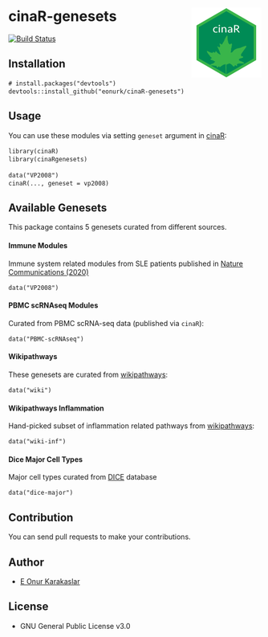 
<!-- README.md is generated from README.Rmd. Please edit that file -->

# cinaR-genesets <a href='https://eonurk.github.io/cinaR/'><img src='man/figures/cinaR.png' align="right" height="139" /></a>

<!-- badges: start -->

[![Build
Status](https://travis-ci.com/eonurk/cinaR.svg?branch=master)](https://travis-ci.com/eonurk/cinaR)
<!-- badges: end -->

## Installation

    # install.packages("devtools")
    devtools::install_github("eonurk/cinaR-genesets")

## Usage

You can use these modules via setting `geneset` argument in
[cinaR](https://eonurk.github.io/cinaR/):

    library(cinaR)
    library(cinaRgenesets)

    data("VP2008")
    cinaR(..., geneset = vp2008)

## Available Genesets

This package contains 5 genesets curated from different sources.

#### Immune Modules

Immune system related modules from SLE patients published in [Nature
Communications (2020)](https://doi.org/10.1038/s41467-020-14396-9)

    data("VP2008")

#### PBMC scRNAseq Modules

Curated from PBMC scRNA-seq data (published via `cinaR`):

    data("PBMC-scRNAseq")

#### Wikipathways

These genesets are curated from
[wikipathways](https://www.wikipathways.org/index.php/WikiPathways):

    data("wiki")

#### Wikipathways Inflammation

Hand-picked subset of inflammation related pathways from
[wikipathways](https://www.wikipathways.org/index.php/WikiPathways):

    data("wiki-inf")

#### Dice Major Cell Types

Major cell types curated from [DICE](https://dice-database.org/)
database

    data("dice-major")

## Contribution

You can send pull requests to make your contributions.

## Author

-   [E Onur Karakaslar](https://eonurk.github.io/)

## License

-   GNU General Public License v3.0
